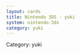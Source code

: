 ```yaml
---
layout: cards
title: Nintendo 3DS - yuki
system: nintendo-3ds
category: yuki
---
```

<div class="alert alert-secondary mb-4"><span class="i18n innerHTML-category">Category: </span><span class="i18n innerHTML-cat-yuki">yuki</span></div>
